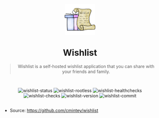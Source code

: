 <div align="center">

<img height="100px" width="100px" src="../../docs/assets/wishlist.png" />

# Wishlist

> Wishlist is a self-hosted wishlist application that you can share with your friends and family.

<br/>

![wishlist-status]
![wishlist-rootless]
![wishlist-healthchecks]
![wishlist-checks]
![wishlist-version]
![wishlist-commit]
<br/><br/>

</div>

- Source: https://github.com/cmintey/wishlist

<!-- Wishlist -->

[wishlist-status]: https://img.shields.io/badge/active_(in_use)-blue?style=for-the-badge&label=status
[wishlist-rootless]: https://img.shields.io/badge/yes-blue?style=for-the-badge&label=rootless
[wishlist-healthchecks]: https://img.shields.io/badge/no-red?style=for-the-badge&label=healtchecks
[wishlist-checks]: https://img.shields.io/github/actions/workflow/status/raeffs/docker-host/apps-wishlist.yml?branch=main&event=push&style=for-the-badge
[wishlist-version]: https://img.shields.io/github/v/release/cmintey/wishlist?style=for-the-badge
[wishlist-commit]: https://img.shields.io/github/last-commit/cmintey/wishlist?style=for-the-badge
